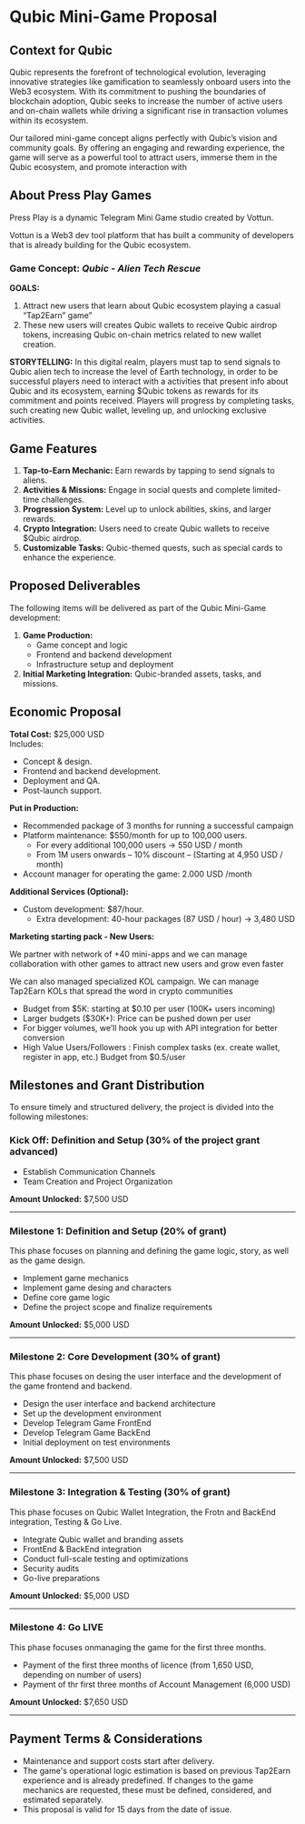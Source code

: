 # Qubic Mini-Game Proposal

## Context for Qubic

Qubic represents the forefront of technological evolution, leveraging innovative strategies like gamification to seamlessly onboard users into the Web3 ecosystem. With its commitment to pushing the boundaries of blockchain adoption, Qubic seeks to increase the number of active users and on-chain wallets while driving a significant rise in transaction volumes within its ecosystem.

Our tailored mini-game concept aligns perfectly with Qubic’s vision and community goals. By offering an engaging and rewarding experience, the game will serve as a powerful tool to attract users, immerse them in the Qubic ecosystem, and promote interaction with

## About Press Play Games
Press Play is a dynamic Telegram Mini Game studio created by Vottun.

Vottun is a Web3 dev tool platform that has built a community of developers that is already building for the Qubic ecosystem. 

### Game Concept: *Qubic - Alien Tech Rescue*

**GOALS:**
1) Attract new users that learn about Qubic ecosystem playing a casual “Tap2Earn” game” 
2) These new users will creates Qubic wallets to receive Qubic airdrop tokens, increasing Qubic on-chain metrics related to new wallet creation. 

**STORYTELLING:**
In this digital realm, players must tap to send signals to Qubic alien tech to increase the level of Earth technology, in order to be successful players need to interact with a activities that present info about Qubic and its ecosystem, earning $Qubic tokens as rewards for its commitment and points received. Players will progress by completing tasks, such creating new Qubic wallet, leveling up, and unlocking exclusive activities.

## Game Features
1. **Tap-to-Earn Mechanic:** Earn rewards by tapping to send signals to aliens.
2. **Activities & Missions:** Engage in social quests and complete limited-time challenges.
3. **Progression System:** Level up to unlock abilities, skins, and larger rewards.
4. **Crypto Integration:** Users need to create Qubic wallets to receive $Qubic airdrop.
5. **Customizable Tasks:** Qubic-themed quests, such as special cards to enhance the experience.

## Proposed Deliverables
The following items will be delivered as part of the Qubic Mini-Game development:
1. **Game Production:** 
   - Game concept and logic
   - Frontend and backend development
   - Infrastructure setup and deployment
2. **Initial Marketing Integration:** Qubic-branded assets, tasks, and missions.

## Economic Proposal
**Total Cost:** $25,000 USD  
Includes:
- Concept & design.
- Frontend and backend development.
- Deployment and QA.
- Post-launch support.

**Put in Production:**
- Recommended package of 3 months for running a successful campaign
- Platform maintenance: $550/month for up to 100,000 users.
  - For every additional 100,000 users → 550 USD / month
  - From 1M users onwards – 10% discount – (Starting at 4,950 USD / month)
- Account manager for operating the game: 2.000 USD /month

**Additional Services (Optional):**
- Custom development: $87/hour.
  - Extra development: 40-hour packages (87 USD / hour) → 3,480 USD

**Marketing starting pack - New Users:**

We partner with network of +40 mini-apps and we can manage collaboration with other games to attract new users and grow even faster

We can also managed specialized KOL campaign. We can manage Tap2Earn KOLs that spread the word in crypto communities

- Budget from $5K: starting at $0.10 per user (100K+ users incoming)
- Larger budgets ($30K+): Price can be pushed down per user
- For bigger volumes, we’ll hook you up with API integration for better conversion
- High Value Users/Followers : Finish complex tasks (ex. create wallet, register in app, etc.) Budget from $0.5/user
 
## Milestones and Grant Distribution
To ensure timely and structured delivery, the project is divided into the following milestones:

### Kick Off: Definition and Setup (30% of the project grant advanced)
- Establish Communication Channels
- Team Creation and Project Organization

**Amount Unlocked:** $7,500 USD

---

### Milestone 1: Definition and Setup (20% of grant)
This phase focuses on planning and defining the game logic, story, as well as the game design.

- Implement game mechanics
- Implement game desing and characters
- Define core game logic
- Define the project scope and finalize requirements

**Amount Unlocked:** $5,000 USD

---

### Milestone 2: Core Development (30% of grant)

This phase focuses on desing the user interface and the development of the game frontend and backend. 

- Design the user interface and backend architecture
- Set up the development environment
- Develop Telegram Game FrontEnd
- Develop Telegram Game BackEnd
- Initial deployment on test environments

**Amount Unlocked:** $7,500 USD

---

### Milestone 3: Integration & Testing (30% of grant)

This phase focuses on Qubic Wallet Integration, the Frotn and BackEnd integration, Testing & Go Live. 

- Integrate Qubic wallet and branding assets
- FrontEnd & BackEnd integration
- Conduct full-scale testing and optimizations
- Security audits
- Go-live preparations

**Amount Unlocked:** $5,000 USD

---

### Milestone 4: Go LIVE

This phase focuses onmanaging the game for the first three months. 

- Payment of the first three months of licence (from 1,650 USD, depending on number of users)
- Payment of thr first three months of Account Management (6,000 USD)

**Amount Unlocked:** $7,650 USD

---

## Payment Terms &  Considerations
- Maintenance and support costs start after delivery.
- The game's operational logic estimation is based on previous Tap2Earn experience and is already predefined. If changes to the game mechanics are requested, these must be defined, considered, and estimated separately.
- This proposal is valid for 15 days from the date of issue.
